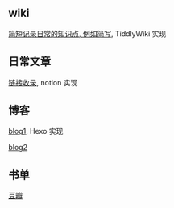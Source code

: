 ## wiki
[简短记录日常的知识点, 例如简写](https://blog.dajun.info/dajun-note/), TiddlyWiki 实现

## 日常文章
[链接收录](https://sansanboy.notion.site/sansanboy/0521efd490ef4cb1a016a2701ead8f71), notion 实现

## 博客
[blog1](https://blog.dajun.info/), Hexo 实现

[blog2](https://dajun.info)
## 书单
[豆瓣](https://book.douban.com/people/sansanboy/)

